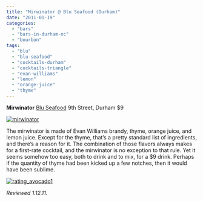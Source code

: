 ```yaml
---
title: "Mirwinator @ Blu Seafood (Durham)"
date: "2011-01-19"
categories: 
  - "bars"
  - "bars-in-durham-nc"
  - "bourbon"
tags: 
  - "blu"
  - "blu-seafood"
  - "cocktails-durham"
  - "cocktails-triangle"
  - "evan-williams"
  - "lemon"
  - "orange-juice"
  - "thyme"
---
```


**Mirwinator** [Blu Seafood](../../../../../?p=1326) 9th Street, Durham $9

[![](http://s3.amazonaws.com/thegourmez-wpmedia/2011/01/mirwinator.jpg "mirwinator")](http://s3.amazonaws.com/thegourmez-wpmedia/2011/01/mirwinator.jpg)

The mirwinator is made of Evan Williams brandy, thyme, orange juice, and lemon juice. Except for the thyme, that’s a pretty standard list of ingredients, and there’s a reason for it. The combination of those flavors always makes for a first-rate cocktail, and the mirwinator is no exception to that rule. Yet it seems somehow too easy, both to drink and to mix, for a $9 drink. Perhaps if the quantity of thyme had been kicked up a few notches, then it would have been sublime.

[![](http://s3.amazonaws.com/thegourmez-wpmedia/2009/02/rating_avocado1.gif "rating_avocado1")](http://s3.amazonaws.com/thegourmez-wpmedia/2009/02/rating_avocado1.gif)

_Reviewed 1.12.11._
